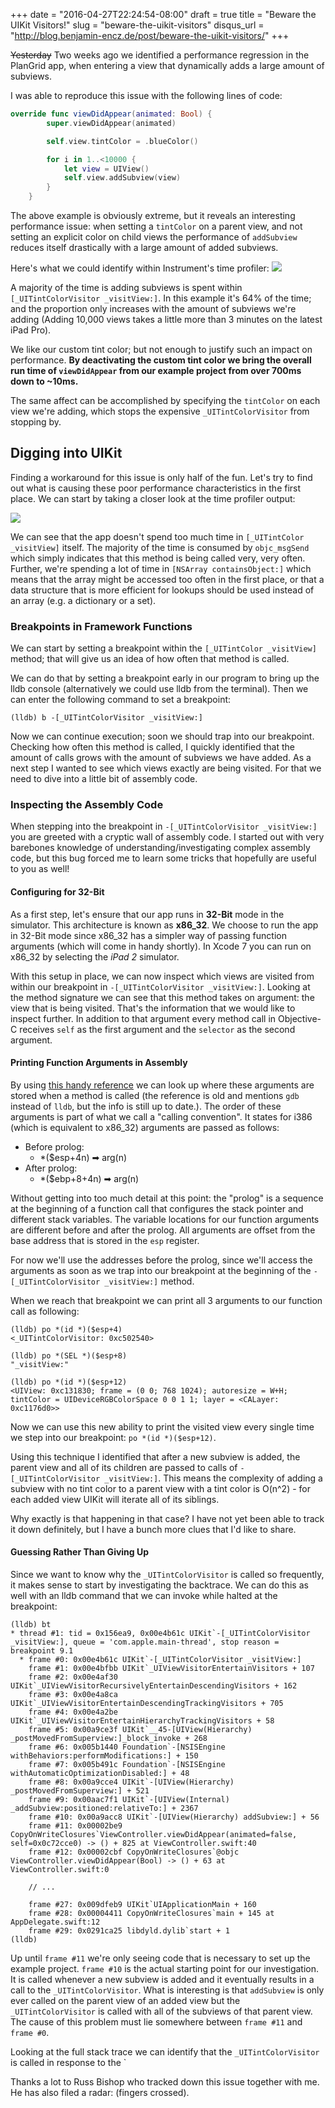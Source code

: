 +++
date = "2016-04-27T22:24:54-08:00"
draft = true
title = "Beware the UIKit Visitors!"
slug = "beware-the-uikit-visitors"
disqus_url = "http://blog.benjamin-encz.de/post/beware-the-uikit-visitors/"
+++

~~Yesterday~~ Two weeks ago we identified a performance regression in the PlanGrid app, when entering a view that dynamically adds a large amount of subviews.

I was able to reproduce this issue with the following lines of code:

```swift
override func viewDidAppear(animated: Bool) {
        super.viewDidAppear(animated)

        self.view.tintColor = .blueColor()

        for i in 1..<10000 {
            let view = UIView()
            self.view.addSubview(view)
        }
    }
```
The above example is obviously extreme, but it reveals an interesting performance issue: when setting a `tintColor` on a parent view, and not setting an explicit color on child views the performance of `addSubview` reduces itself drastically with a large amount of added subviews.

Here's what we could identify within Instrument's time profiler:
![](https://dl.dropboxusercontent.com/u/13528538/Blog/UITintColorVisitor/tint-color-visitor-highlight.png)

A majority of the time is adding subviews is spent within `[_UITintColorVisitor _visitView:]`. In this example it's 64% of the time; and the proportion only increases with the amount of subviews we're adding (Adding 10,000 views takes a little more than 3 minutes on the latest iPad Pro).

We like our custom tint color; but not enough to justify such an impact on performance. **By deactivating the custom tint color we bring the overall run time of `viewDidAppear` from our example project from over 700ms down to ~10ms.**

The same affect can be accomplished by specifying the `tintColor` on each view we're adding, which stops the expensive `_UITintColorVisitor` from stopping by.

## Digging into UIKit

Finding a workaround for this issue is only half of the fun. Let's try to find out what is causing these poor performance characteristics in the first place. We can start by taking a closer look at the time profiler output:

![](https://dl.dropboxusercontent.com/u/13528538/Blog/UITintColorVisitor/focus-tint-color-visitor.png)

We can see that the app doesn't spend too much time in `[_UITintColor _visitView]` itself. The majority of the time is consumed by `objc_msgSend` which simply indicates that this method is being called very, very often. Further, we're spending a lot of time in `[NSArray containsObject:]` which means that the array might be accessed too often in the first place, or that a data structure that is more efficient for lookups should be used instead of an array (e.g. a dictionary or a set).

### Breakpoints in Framework Functions

We can start by setting a breakpoint within the `[_UITintColor _visitView]` method; that will give us an idea of how often that method is called.

We can do that by setting a breakpoint early in our program to bring up the lldb console (alternatively we could use lldb from the terminal). Then we can enter the following command to set a breakpoint:

```
(lldb) b -[_UITintColorVisitor _visitView:]
```
Now we can continue execution; soon we should trap into our breakpoint. Checking how often this method is called, I quickly identified that the amount of calls grows with the amount of subviews we have added. As a next step I wanted to see which views exactly are being visited. For that we need to dive into a little bit of assembly code.

### Inspecting the Assembly Code

When stepping into the breakpoint in `-[_UITintColorVisitor _visitView:]` you are greeted with a cryptic wall of assembly code. I started out with very barebones knowledge of understanding/investigating complex assembly code, but this bug forced me to learn some tricks that hopefully are useful to you as well!

#### Configuring for 32-Bit

As a first step, let's ensure that our app runs in **32-Bit** mode in the simulator. This architecture is known as **x86_32**. We choose to run the app in 32-Bit mode since x86_32 has a simpler way of passing function arguments (which will come in handy shortly). In Xcode 7 you can run on x86_32 by selecting the *iPad 2* simulator.

With this setup in place, we can now inspect which views are visited from within our breakpoint in `-[_UITintColorVisitor _visitView:]`. Looking at the method signature we can see that this method takes on argument: the view that is being visited. That's the information that we would like to inspect further. In addition to that argument every method call in Objective-C receives `self` as the first argument and the `selector` as the second argument.

#### Printing Function Arguments in Assembly

By using [this handy reference](https://www.clarkcox.com/blog/2009/02/04/inspecting-obj-c-parameters-in-gdb/) we can look up where these arguments are stored when a method is called (the reference is old and mentions `gdb` instead of `lldb`, but the info is still up to date.). The order of these arguments is part of what we call a "calling convention". It states for i386 (which is equivalent to x86_32) arguments are passed as follows:

- Before prolog:
	- *($esp+4n) ➡ arg(n)	
- After prolog:
	- *($ebp+8+4n) ➡ arg(n)
	
Without getting into too much detail at this point: the "prolog" is a sequence at the beginning of a function call that configures the stack pointer and different stack variables. The variable locations for our function arguments are different before and after the prolog. All arguments are offset from the base address that is stored in the `esp` register.

For now we'll use the addresses before the prolog, since we'll access the arguments as soon as we trap into our breakpoint at the beginning of the `-[_UITintColorVisitor _visitView:]` method.

When we reach that breakpoint we can print all 3 arguments to our function call as following:

```
(lldb) po *(id *)($esp+4)
<_UITintColorVisitor: 0xc502540>

(lldb) po *(SEL *)($esp+8)
"_visitView:"

(lldb) po *(id *)($esp+12)
<UIView: 0xc131830; frame = (0 0; 768 1024); autoresize = W+H; tintColor = UIDeviceRGBColorSpace 0 0 1 1; layer = <CALayer: 0xc1176d0>>
```	

Now we can use this new ability to print the visited view every single time we step into our breakpoint: `po *(id *)($esp+12)`.

Using this technique I identified that after a new subview is added, the parent view and all of its children are passed to calls of `-[_UITintColorVisitor _visitView:]`. This means the complexity of adding a subview with no tint color to a parent view with a tint color is O(n^2) - for each added view UIKit will iterate all of its siblings.

Why exactly is that happening in that case? I have not yet been able to track it down definitely, but I have a bunch more clues that I'd like to share.

#### Guessing Rather Than Giving Up

Since we want to know why the `_UITintColorVisitor` is called so frequently, it makes sense to start by investigating the backtrace. We can do this as well with an lldb command that we can invoke while halted at the breakpoint:

```
(lldb) bt
* thread #1: tid = 0x156ea9, 0x00e4b61c UIKit`-[_UITintColorVisitor _visitView:], queue = 'com.apple.main-thread', stop reason = breakpoint 9.1
  * frame #0: 0x00e4b61c UIKit`-[_UITintColorVisitor _visitView:]
    frame #1: 0x00e4bfbb UIKit`_UIViewVisitorEntertainVisitors + 107
    frame #2: 0x00e4af30 UIKit`_UIViewVisitorRecursivelyEntertainDescendingVisitors + 162
    frame #3: 0x00e4a8ca UIKit`_UIViewVisitorEntertainDescendingTrackingVisitors + 705
    frame #4: 0x00e4a2be UIKit`_UIViewVisitorEntertainHierarchyTrackingVisitors + 58
    frame #5: 0x00a9ce3f UIKit`__45-[UIView(Hierarchy) _postMovedFromSuperview:]_block_invoke + 268
    frame #6: 0x005b1440 Foundation`-[NSISEngine withBehaviors:performModifications:] + 150
    frame #7: 0x005b491c Foundation`-[NSISEngine withAutomaticOptimizationDisabled:] + 48
    frame #8: 0x00a9cce4 UIKit`-[UIView(Hierarchy) _postMovedFromSuperview:] + 521
    frame #9: 0x00aac7f1 UIKit`-[UIView(Internal) _addSubview:positioned:relativeTo:] + 2367
    frame #10: 0x00a9acc8 UIKit`-[UIView(Hierarchy) addSubview:] + 56
    frame #11: 0x00002be9 CopyOnWriteClosures`ViewController.viewDidAppear(animated=false, self=0x0c72cce0) -> () + 825 at ViewController.swift:40
    frame #12: 0x00002cbf CopyOnWriteClosures`@objc ViewController.viewDidAppear(Bool) -> () + 63 at ViewController.swift:0
	
	// ...
	
    frame #27: 0x009dfeb9 UIKit`UIApplicationMain + 160
    frame #28: 0x00004411 CopyOnWriteClosures`main + 145 at AppDelegate.swift:12
    frame #29: 0x0291ca25 libdyld.dylib`start + 1
(lldb) 
```
Up until `frame #11` we're only seeing code that is necessary to set up the example project. `frame #10` is the actual starting point for our investigation. It is called whenever a new subview is added and it eventually results in a call to the `_UITintColorVisitor`. What is interesting is that `addSubview` is only ever called on the parent view of an added view but the `_UITintColorVisitor` is called with all of the subviews of that parent view. The cause of this problem must lie somewhere between `frame #11` and `frame #0`.

Looking at the full stack trace we can identify that the `_UITintColorVisitor` is called in response to the `


Thanks a lot to Russ Bishop who tracked down this issue together with me. He has also filed a radar: (fingers crossed).